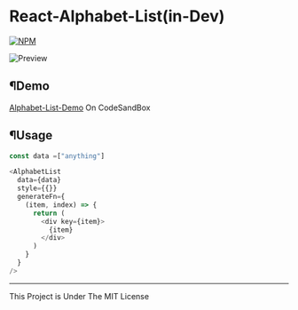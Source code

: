 # React-Alphabet-List(in-Dev)
[![NPM](https://nodei.co/npm/react-alphabet-list.png?mini=true)](https://npmjs.org/package/react-alphabet-list)

![Preview](https://raw.githubusercontent.com/xVanTuring/Alphabet-List/master/imgs/1.png)

## ¶Demo
[Alphabet-List-Demo](https://codesandbox.io/s/alphabet-list-demo-dpwit?fontsize=14) On CodeSandBox
## ¶Usage
``` js
const data =["anything"]
```
``` js
<AlphabetList
  data={data}
  style={{}}
  generateFn={
    (item, index) => {
      return (
        <div key={item}>
          {item}
        </div>
      )
    }
  }
/>

```

---
This Project is Under The MIT License
